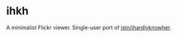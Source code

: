 # ihkh

A minimalist Flickr viewer. Single-user port of [jstn/ihardlyknowher][].

[jstn/ihardlyknowher]: https://github.com/jstn/ihardlyknowher
